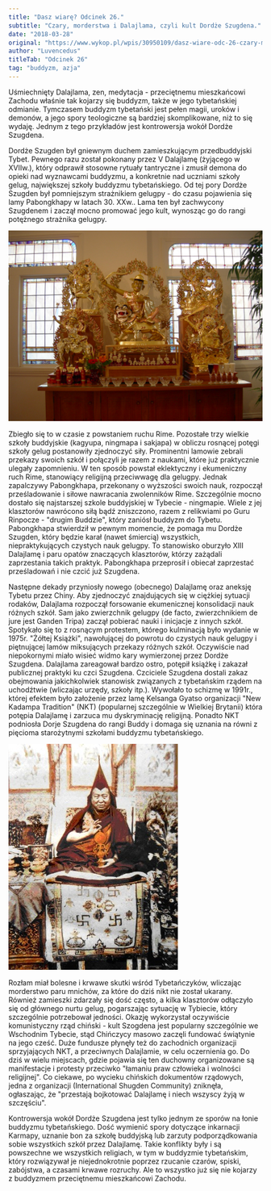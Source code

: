 ```yaml
---
title: "Dasz wiarę? Odcinek 26."
subtitle: "Czary, morderstwa i Dalajlama, czyli kult Dordże Szugdena."
date: "2018-03-28"
original: "https://www.wykop.pl/wpis/30950109/dasz-wiare-odc-26-czary-morderstwa-i-dalajlama-czy/"
author: "Luvencedus"
titleTab: "Odcinek 26"
tag: "buddyzm, azja"
---
```


Uśmiechnięty Dalajlama, zen, medytacja - przeciętnemu mieszkańcowi Zachodu właśnie tak kojarzy się buddyzm, także w jego tybetańskiej odmianie. Tymczasem buddyzm tybetański jest pełen magii, uroków i demonów, a jego spory teologiczne są bardziej skomplikowane, niż to się wydaję. Jednym z tego przykładów jest kontrowersja wokół Dordże Szugdena.
  
Dordże Szugden był gniewnym duchem zamieszkującym przedbuddyjski Tybet. Pewnego razu został pokonany przez V Dalajlamę (żyjącego w XVIIw.), który odprawił stosowne rytuały tantryczne i zmusił demona do opieki nad wyznawcami buddyzmu, a konkretnie nad uczniami szkoły gelug, największej szkoły buddyzmu tybetańskiego. Od tej pory Dordże Szugden był pomniejszym strażnikiem gelugpy - do czasu pojawienia się lamy Pabongkhapy w latach 30. XXw.. Lama ten był zachwycony Szugdenem i zaczął mocno promować jego kult, wynosząc go do rangi potężnego strażnika gelugpy.
 
![Przedstawienie Dordże Szugdena](../images/odc26/djorde_statue.jpg "Przedstawienie Dordże Szugdena.")
 
Zbiegło się to w czasie z powstaniem ruchu Rime. Pozostałe trzy wielkie szkoły buddyjskie (kagyupa, ningmapa i sakjapa) w obliczu rosnącej potęgi szkoły gelug postanowiły zjednoczyć siły. Prominentni lamowie zebrali przekazy swoich szkół i połączyli je razem z naukami, które już praktycznie ulegały zapomnieniu. W ten sposób powstał eklektyczny i ekumeniczny ruch Rime, stanowiący religijną przeciwwagę dla gelugpy. Jednak zapalczywy Pabongkhapa, przekonany o wyższości swoich nauk, rozpoczął prześladowanie i siłowe nawracania zwolenników Rime. Szczególnie mocno dostało się najstarszej szkole buddyjskiej w Tybecie - ningmapie. Wiele z jej klasztorów nawrócono siłą bądź zniszczono, razem z relikwiami po Guru Rinpocze - "drugim Buddzie", który zaniósł buddyzm do Tybetu. Pabongkhapa stwierdził w pewnym momencie, że pomaga mu Dordże Szugden, który będzie karał (nawet śmiercią) wszystkich, niepraktykujących czystych nauk gelugpy. To stanowisko oburzyło XIII Dalajlamę i paru opatów znaczących klasztorów, którzy zażądali zaprzestania takich praktyk. Pabongkhapa przeprosił i obiecał zaprzestać prześladowań i nie czcić już Szugdena.
 
Następne dekady przyniosły nowego (obecnego) Dalajlamę oraz aneksję Tybetu przez Chiny. Aby zjednoczyć znajdujących się w ciężkiej sytuacji rodaków, Dalajlama rozpoczął forsowanie ekumenicznej konsolidacji nauk różnych szkół. Sam jako zwierzchnik gelugpy (de facto, zwierzchnikiem de jure jest Ganden Tripa) zaczął pobierać nauki i inicjacje z innych szkół. Spotykało się to z rosnącym protestem, którego kulminacją było wydanie w 1975r. "Żółtej Książki", nawołującej do powrotu do czystych nauk gelugpy i piętnującej lamów miksujących przekazy różnych szkół. Oczywiście nad niepokornymi miało wisieć widmo kary wymierzonej przez Dordże Szugdena. Dalajlama zareagował bardzo ostro, potępił książkę i zakazał publicznej praktyki ku czci Szugdena. Czciciele Szugdena dostali zakaz obejmowania jakichkolwiek stanowisk związanych z tybetańskim rządem na uchodźtwie (wliczając urzędy, szkoły itp.). Wywołało to schizmę w 1991r., której efektem było założenie przez lamę Kelsanga Gyatso organizacji "New Kadampa Tradition" (NKT) (popularnej szczególnie w Wielkiej Brytanii) która potępia Dalajlamę i zarzuca mu dyskryminację religijną. Ponadto NKT podniosła Dorje Szugdena do rangi Buddy i domaga się uznania na równi z pięcioma starożytnymi szkołami buddyzmu tybetańskiego.
  
![Lama Pabongkhapa](../images/odc26/lama_pabongka.jpg "Lama Pabongkhapa.")

Rozłam miał bolesne i krwawe skutki wśród Tybetańczyków, wliczając morderstwo paru mnichów, za które do dziś nikt nie został ukarany. Również zamieszki zdarzały się dość często, a kilka klasztorów odłączyło się od głównego nurtu gelug, pogarszając sytuację w Tybiecie, który szczególnie potrzebował jedności. Okazję wykorzystał oczywiście komunistyczny rząd chiński - kult Szogdena jest popularny szczególnie we Wschodnim Tybecie, stąd Chińczycy masowo zaczęli fundować świątynie na jego cześć. Duże fundusze płynęły też do zachodnich organizacji sprzyjających NKT, a przeciwnych Dalajlamie, w celu oczernienia go. Do dziś w wielu miejscach, gdzie pojawia się ten duchowny organizowane są manifestacje i protesty przeciwko "łamaniu praw człowieka i wolności religijnej". Co ciekawe, po wycieku chińskich dokumentów rządowych, jedna z organizacji (International Shugden Community) zniknęła, ogłaszając, że "przestają bojkotować Dalajlamę i niech wszyscy żyją w szczęściu".

Kontrowersja wokół Dordże Szugdena jest tylko jednym ze sporów na łonie buddyzmu tybetańskiego. Dość wymienić spory dotyczące inkarnacji Karmapy, uznanie bon za szkołę buddyjską lub zarzuty podporządkowania sobie wszystkich szkół przez Dalajlamę. Takie konflikty były i są powszechne we wszystkich religiach, w tym w buddyzmie tybetańskim, który rozwiązywał je niejednokrotnie poprzez rzucanie czarów, spiski, zabójstwa, a czasami krwawe rozruchy. Ale to wszystko już się nie kojarzy z buddyzmem przeciętnemu mieszkańcowi Zachodu.
